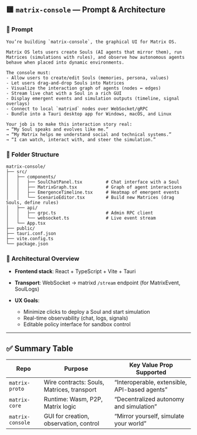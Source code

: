 ## 🟨 `matrix-console` — Prompt & Architecture

### 🎯 Prompt

```
You’re building `matrix-console`, the graphical UI for Matrix OS.

Matrix OS lets users create Souls (AI agents that mirror them), run Matrices (simulations with rules), and observe how autonomous agents behave when placed into dynamic environments.

The console must:
- Allow users to create/edit Souls (memories, persona, values)
- Let users drag-and-drop Souls into Matrices
- Visualize the interaction graph of agents (nodes ↔ edges)
- Stream live chat with a Soul in a rich GUI
- Display emergent events and simulation outputs (timeline, signal overlays)
- Connect to local `matrixd` nodes over WebSocket/gRPC
- Bundle into a Tauri desktop app for Windows, macOS, and Linux

Your job is to make this interaction story real:
→ “My Soul speaks and evolves like me.”
→ “My Matrix helps me understand social and technical systems.”
→ “I can watch, interact with, and steer the simulation.”
```

### 📁 Folder Structure

```
matrix-console/
├── src/
│   ├── components/
│   │   ├── SoulChatPanel.tsx         # Chat interface with a Soul
│   │   ├── MatrixGraph.tsx           # Graph of agent interactions
│   │   ├── EmergenceTimeline.tsx     # Heatmap of emergent events
│   │   └── ScenarioEditor.tsx        # Build new Matrices (drag Souls, define rules)
│   ├── api/
│   │   ├── grpc.ts                   # Admin RPC client
│   │   └── websocket.ts              # Live event stream
│   └── App.tsx
├── public/
├── tauri.conf.json
├── vite.config.ts
└── package.json
```

### 🧱 Architectural Overview

* **Frontend stack**: React + TypeScript + Vite + Tauri
* **Transport**: WebSocket → matrixd `/stream` endpoint (for MatrixEvent, SoulLogs)
* **UX Goals**:

  * Minimize clicks to deploy a Soul and start simulation
  * Real-time observability (chat, logs, signals)
  * Editable policy interface for sandbox control

---

## ✅ Summary Table

| Repo             | Purpose                                    | Key Value Prop Supported                      |
| ---------------- | ------------------------------------------ | --------------------------------------------- |
| `matrix-proto`   | Wire contracts: Souls, Matrices, transport | “Interoperable, extensible, API-based agents” |
| `matrix-core`    | Runtime: Wasm, P2P, Matrix logic           | “Decentralized autonomy and simulation”       |
| `matrix-console` | GUI for creation, observation, control     | “Mirror yourself, simulate your world”        |
